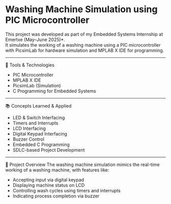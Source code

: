 # Washing Machine Simulation using PIC Microcontroller

This project was developed as part of my Embedded Systems Internship at Emertxe (May–June 2025)*.  
It simulates the working of a washing machine using a PIC microcontroller with PicsimLab for hardware simulation and MPLAB X IDE for programming.

---

🔧 Tools & Technologies
- PIC Microcontroller
- MPLAB X IDE
- PicsimLab (Simulation)
- C Programming for Embedded Systems

---

📚 Concepts Learned & Applied
- LED & Switch Interfacing
- Timers and Interrupts
- LCD Interfacing
- Digital Keypad Interfacing
- Buzzer Control
- Embedded C Programming
- SDLC-based Project Development

---

🧩 Project Overview
The washing machine simulation mimics the real-time working of a washing machine, with features like:
- Accepting input via digital keypad
- Displaying machine status on LCD
- Controlling wash cycles using timers and interrupts
- Indicating process completion via buzzer

